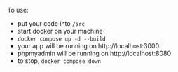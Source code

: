 To use:
- put your code into `/src`
- start docker on your machine
- `docker compose up -d --build`
- your app will be running on http://localhost:3000
- phpmyadmin will be running on http://localhost:8080
- to stop, `docker compose down`

